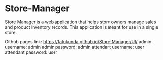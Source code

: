 # Store-Manager
Store Manager is a web application that helps store owners manage sales and product inventory records. This application is meant for use in a single store.

Github pages link: https://fatukunda.github.io/Store-Manager/UI/
admin username: admin
admin password: admin
attendant username: user
attendant password: user
